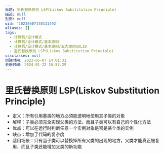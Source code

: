 ```yaml
---
标题: 里氏替换原则 LSP(Liskov Substitution Principle)
描述: null
封面: null
uid: '20230507140131492'
aliases: []
tags:
  - 计算机/设计模式
  - 计算机/设计模式/基本原则
  - 计算机/设计模式/基本原则/五大原则SOLID
  - 里氏替换原则 LSP(Liskov Substitution Principle)
cssclasses: null
创建时间: 2023-05-07 14:01:31
更新时间: 2024-01-22 16:57:29
---
```


# 里氏替换原则 LSP(Liskov Substitution Principle)

- 定义：所有引用基类的地方必须能透明地使用其子类的对象
- 解释：子类必须完全实现父类的方法，而且子类可以有自己的个性化方法
- 优点：可以在运行时判断任意一个实例对象是否是某个类的实例
- 缺点：增加了代码的复杂度
- 适用场景：只有当子类可以替换掉所有父类的出现的地方，父类才能真正被复用，而且子类还能增加父类的新功能
